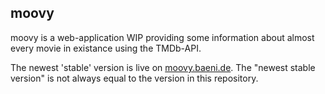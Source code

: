 ## moovy
moovy is a web-application WIP providing some information about almost every movie in existance using the TMDb-API.

The newest 'stable' version is live on <a href="https://moovy.baeni.de">moovy.baeni.de</a>. The "newest stable version" is not always equal to the version in this repository.
